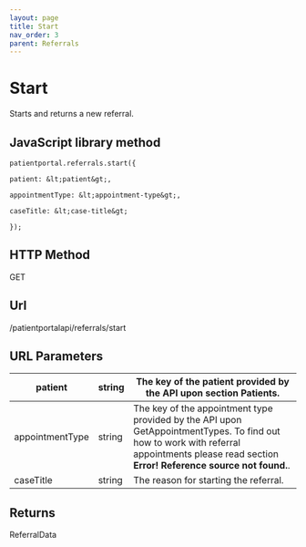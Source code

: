```yaml
---
layout: page
title: Start
nav_order: 3
parent: Referrals
---
```


# StartStarts and returns a new referral.## JavaScript library method```patientportal.referrals.start({patient: &lt;patient&gt;,appointmentType: &lt;appointment-type&gt;,caseTitle: &lt;case-title&gt;});```## HTTP MethodGET## ****Url****/patientportalapi/referrals/start## URL Parameters| patient | string | The key of the patient provided by the API upon section Patients. || --- | --- | --- || appointmentType | string | The key of the appointment type provided by the API upon GetAppointmentTypes. To find out how to work with referral appointments please read section **Error! Reference source not found.**. || caseTitle | string | The reason for starting the referral. |## ReturnsReferralData
